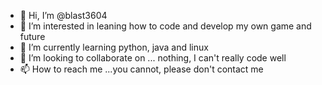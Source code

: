 - 👋 Hi, I’m @blast3604
- 👀 I’m interested in leaning how to code and develop my own game and future
- 🌱 I’m currently learning python, java and linux
- 💞️ I’m looking to collaborate on ... nothing, I can't really code well
- 📫 How to reach me ...you cannot, please don't contact me

<!---
blast3604/blast3604 is a ✨ special ✨ repository because its `README.md` (this file) appears on your GitHub profile.
You can click the Preview link to take a look at your changes.
--->
